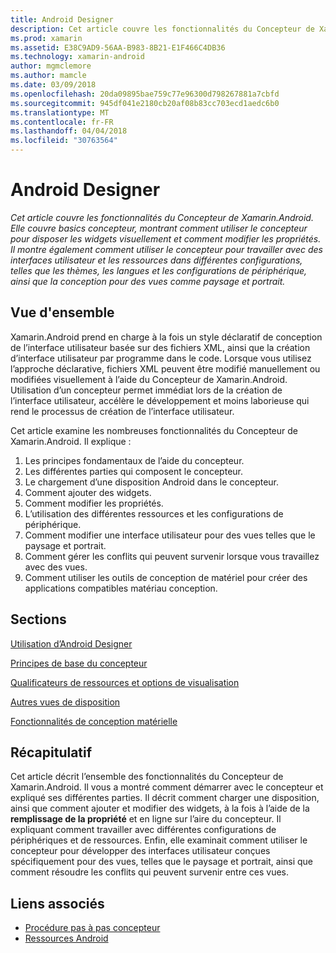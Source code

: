 ```yaml
---
title: Android Designer
description: Cet article couvre les fonctionnalités du Concepteur de Xamarin.Android. Elle couvre basics concepteur, montrant comment utiliser le concepteur pour disposer les widgets visuellement et comment modifier les propriétés. Il montre également comment utiliser le concepteur pour travailler avec des interfaces utilisateur et les ressources dans différentes configurations, telles que les thèmes, les langues et les configurations de périphérique, ainsi que la conception pour des vues comme paysage et portrait.
ms.prod: xamarin
ms.assetid: E38C9AD9-56AA-B983-8B21-E1F466C4DB36
ms.technology: xamarin-android
author: mgmclemore
ms.author: mamcle
ms.date: 03/09/2018
ms.openlocfilehash: 20da09895bae759c77e96300d798267881a7cbfd
ms.sourcegitcommit: 945df041e2180cb20af08b83cc703ecd1aedc6b0
ms.translationtype: MT
ms.contentlocale: fr-FR
ms.lasthandoff: 04/04/2018
ms.locfileid: "30763564"
---
```

# <a name="android-designer"></a>Android Designer

_Cet article couvre les fonctionnalités du Concepteur de Xamarin.Android. Elle couvre basics concepteur, montrant comment utiliser le concepteur pour disposer les widgets visuellement et comment modifier les propriétés. Il montre également comment utiliser le concepteur pour travailler avec des interfaces utilisateur et les ressources dans différentes configurations, telles que les thèmes, les langues et les configurations de périphérique, ainsi que la conception pour des vues comme paysage et portrait._


## <a name="overview"></a>Vue d'ensemble

Xamarin.Android prend en charge à la fois un style déclaratif de conception de l’interface utilisateur basée sur des fichiers XML, ainsi que la création d’interface utilisateur par programme dans le code.
Lorsque vous utilisez l’approche déclarative, fichiers XML peuvent être modifié manuellement ou modifiées visuellement à l’aide du Concepteur de Xamarin.Android. Utilisation d’un concepteur permet immédiat lors de la création de l’interface utilisateur, accélère le développement et moins laborieuse qui rend le processus de création de l’interface utilisateur.

Cet article examine les nombreuses fonctionnalités du Concepteur de Xamarin.Android. Il explique :

1.  Les principes fondamentaux de l’aide du concepteur.
2.  Les différentes parties qui composent le concepteur.
3.  Le chargement d’une disposition Android dans le concepteur.
4.  Comment ajouter des widgets.
5.  Comment modifier les propriétés.
6.  L’utilisation des différentes ressources et les configurations de périphérique.
7.  Comment modifier une interface utilisateur pour des vues telles que le paysage et portrait. 
8.  Comment gérer les conflits qui peuvent survenir lorsque vous travaillez avec des vues. 
9.  Comment utiliser les outils de conception de matériel pour créer des applications compatibles matériau conception.



## <a name="sections"></a>Sections

 [Utilisation d’Android Designer](~/android/user-interface/android-designer/designer-walkthrough.md)

 [Principes de base du concepteur](~/android/user-interface/android-designer/designer-basics.md)

 [Qualificateurs de ressources et options de visualisation](~/android/user-interface/android-designer/resource-qualifiers.md)

 [Autres vues de disposition](~/android/user-interface/android-designer/alternative-layout-views.md)

 [Fonctionnalités de conception matérielle](~/android/user-interface/android-designer/material-design-features.md)



## <a name="summary"></a>Récapitulatif

Cet article décrit l’ensemble des fonctionnalités du Concepteur de Xamarin.Android. Il vous a montré comment démarrer avec le concepteur et expliqué ses différentes parties. Il décrit comment charger une disposition, ainsi que comment ajouter et modifier des widgets, à la fois à l’aide de la **remplissage de la propriété** et en ligne sur l’aire du concepteur. Il expliquant comment travailler avec différentes configurations de périphériques et de ressources. Enfin, elle examinait comment utiliser le concepteur pour développer des interfaces utilisateur conçues spécifiquement pour des vues, telles que le paysage et portrait, ainsi que comment résoudre les conflits qui peuvent survenir entre ces vues. 



## <a name="related-links"></a>Liens associés

- [Procédure pas à pas concepteur](~/android/user-interface/android-designer/designer-walkthrough.md)
- [Ressources Android](~/android/app-fundamentals/resources-in-android/index.md)
